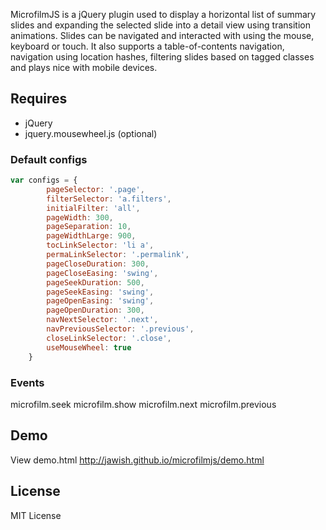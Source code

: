MicrofilmJS is a jQuery plugin used to display a horizontal list of summary slides and expanding the selected slide into a detail view using transition animations. Slides can be navigated and interacted with using the mouse, keyboard or touch. It also supports a table-of-contents navigation, navigation using location hashes, filtering slides based on tagged classes and plays nice with mobile devices.

## Requires
- jQuery
- jquery.mousewheel.js (optional)


### Default configs
```javascript
var configs = {
        pageSelector: '.page',
        filterSelector: 'a.filters',
        initialFilter: 'all',
        pageWidth: 300,
        pageSeparation: 10,
        pageWidthLarge: 900,
        tocLinkSelector: 'li a',
        permaLinkSelector: '.permalink',
        pageCloseDuration: 300,
        pageCloseEasing: 'swing',
        pageSeekDuration: 500,
        pageSeekEasing: 'swing',
        pageOpenEasing: 'swing',
        pageOpenDuration: 300,
        navNextSelector: '.next',
        navPreviousSelector: '.previous',
        closeLinkSelector: '.close',
        useMouseWheel: true
    }
```


### Events
microfilm.seek
microfilm.show
microfilm.next
microfilm.previous


## Demo
View demo.html http://jawish.github.io/microfilmjs/demo.html


## License
MIT License
